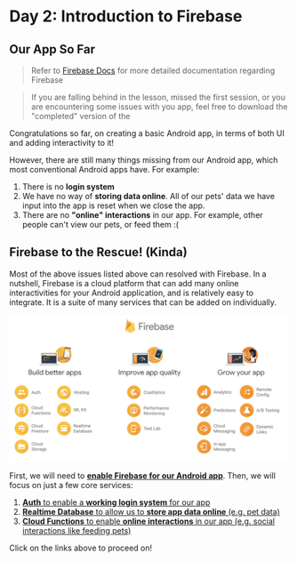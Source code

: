# Day 2: Introduction to Firebase

## Our App So Far

> Refer to [Firebase Docs](https://firebase.google.com/docs/) for more detailed documentation regarding Firebase

> If you are falling behind in the lesson, missed the first session, or you are encountering some issues with you app, feel free to download the "completed" version of the 

Congratulations so far, on creating a basic Android app, in terms of both UI and adding interactivity to it!

However, there are still many things missing from our Android app, which most conventional Android apps have. For example:

1. There is no **login system**
2. We have no way of **storing data online**. All of our pets' data we have input into the app is reset when we close the app.
3. There are no **"online" interactions** in our app. For example, other people can't view our pets, or feed them :(

## Firebase to the Rescue! (Kinda)

Most of the above issues listed above can resolved with Firebase. In a nutshell, Firebase is a cloud platform that can add many online interactivities for your Android application, and is relatively easy to integrate. It is a suite of many services that can be added on individually.

![](../../imgs/gtc/android/firebase_services.png)


First, we will need to [**enable Firebase for our Android app**](). Then, we will focus on just a few core services:

1. [**Auth** to enable a **working login system** for our app]()
2. [**Realtime Database** to allow us to **store app data online** (e.g. pet data)]()
3. [**Cloud Functions** to enable **online interactions** in our app (e.g. social interactions like feeding pets)]()

Click on the links above to proceed on!